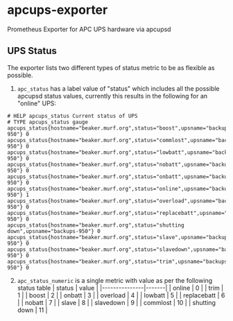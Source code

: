 # apcups-exporter
Prometheus Exporter for APC UPS hardware via apcupsd

## UPS Status

The exporter lists two different types of status metric to be as flexible as possible.

1. `apc_status` has a label value of "status" which includes all the possible apcupsd status values, currently this results in the following for an "online" UPS:

```
# HELP apcups_status Current status of UPS
# TYPE apcups_status gauge
apcups_status{hostname="beaker.murf.org",status="boost",upsname="backups-950"} 0
apcups_status{hostname="beaker.murf.org",status="commlost",upsname="backups-950"} 0
apcups_status{hostname="beaker.murf.org",status="lowbatt",upsname="backups-950"} 0
apcups_status{hostname="beaker.murf.org",status="nobatt",upsname="backups-950"} 0
apcups_status{hostname="beaker.murf.org",status="onbatt",upsname="backups-950"} 0
apcups_status{hostname="beaker.murf.org",status="online",upsname="backups-950"} 1
apcups_status{hostname="beaker.murf.org",status="overload",upsname="backups-950"} 0
apcups_status{hostname="beaker.murf.org",status="replacebatt",upsname="backups-950"} 0
apcups_status{hostname="beaker.murf.org",status="shutting down",upsname="backups-950"} 0
apcups_status{hostname="beaker.murf.org",status="slave",upsname="backups-950"} 0
apcups_status{hostname="beaker.murf.org",status="slavedown",upsname="backups-950"} 0
apcups_status{hostname="beaker.murf.org",status="trim",upsname="backups-950"} 0
```

2. `apc_status_numeric` is a single metric with value as per the following status table
| status        | value |
|---------------|-------|
| online        | 0     |
| trim          | 1     |
| boost         | 2     |
| onbatt        | 3     |
| overload      | 4     |
| lowbatt       | 5     |
| replacebatt   | 6     |
| nobatt        | 7     |
| slave         | 8     |
| slavedown     | 9     |
| commlost      | 10    |
| shutting down | 11    |


